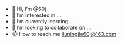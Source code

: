 - 👋 Hi, I’m @60j
- 👀 I’m interested in ...
- 🌱 I’m currently learning ...
- 💞️ I’m looking to collaborate on ...
- 📫 How to reach me liuningjie60j@163.com

<!---
60j/60j is a ✨ special ✨ repository because its `README.md` (this file) appears on your GitHub profile.
You can click the Preview link to take a look at your changes.
--->
